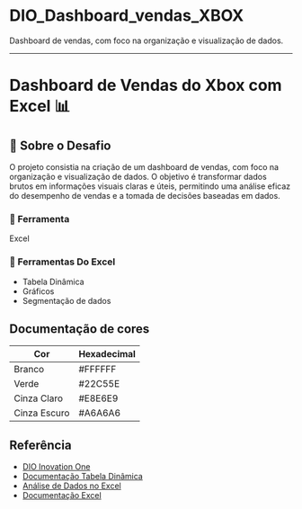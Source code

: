 # DIO_Dashboard_vendas_XBOX
Dashboard de vendas, com foco na organização e visualização de dados.

-----------------------------------------------------------

# Dashboard de Vendas do Xbox com Excel 📊


## 🧩 Sobre o Desafio

O projeto consistia na criação de um dashboard de vendas, com foco na organização e visualização de dados. O objetivo é transformar dados brutos em informações visuais claras e úteis, permitindo uma análise eficaz do desempenho de vendas e a tomada de decisões baseadas em dados.


### 🔎 Ferramenta

Excel

### 📝 Ferramentas Do Excel

- Tabela Dinâmica
- Gráficos
- Segmentação de dados


## Documentação de cores

| Cor               | Hexadecimal                                                |
| ----------------- | ---------------------------------------------------------------- |
| Branco       | #FFFFFF |
| Verde      | #22C55E |
| Cinza Claro       | #E8E6E9 |
| Cinza Escuro      | #A6A6A6 |



## Referência

 - [DIO Inovation One](https://www.dio.me/)
 - [Documentação Tabela Dinâmica](https://support.microsoft.com/pt-br/office/criar-uma-tabela-din%C3%A2mica-para-analisar-dados-da-planilha-a9a84538-bfe9-40a9-a8e9-f99134456576)
 - [Análise de Dados no Excel](https://support.microsoft.com/pt-br/office/an%C3%A1lise-de-dados-no-excel-3223aab8-f543-4fda-85ed-76bb0295ffc4)
 - [Documentação Excel](https://support.microsoft.com/pt-br/excel)
